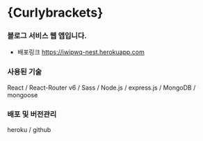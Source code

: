 # {Curlybrackets}

### 블로그 서비스 웹 앱입니다.
- 배포링크 https://iwipwq-nest.herokuapp.com

### 사용된 기술
React / React-Router v6 / Sass / Node.js / express.js / MongoDB / mongoose 

### 배포 및 버전관리
heroku / github
